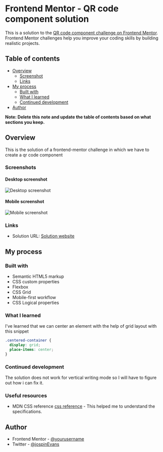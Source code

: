 # Frontend Mentor - QR code component solution

This is a solution to the [QR code component challenge on Frontend Mentor](https://www.frontendmentor.io/challenges/qr-code-component-iux_sIO_H). Frontend Mentor challenges help you improve your coding skills by building realistic projects. 

## Table of contents

- [Overview](#overview)
  - [Screenshot](#screenshot)
  - [Links](#links)
- [My process](#my-process)
  - [Built with](#built-with)
  - [What I learned](#what-i-learned)
  - [Continued development](#continued-development)
- [Author](#author)

**Note: Delete this note and update the table of contents based on what sections you keep.**

## Overview
This is the solution of a frontend-mentor challenge in which we have to create a qr code component

### Screenshots

#### Desktop screenshot 
![Desktop screenshot](./Screenshot-desktop.png.jpg)
#### Mobile screenshot 
![Mobile screenshot](./Screenshot-mobile.png.jpg)

### Links

- Solution URL: [Solution website](https://jay-ike/github.io/qrcode-challenge)

## My process

### Built with

- Semantic HTML5 markup
- CSS custom properties
- Flexbox
- CSS Grid
- Mobile-first workflow
- CSS Logical properties

### What I learned

I've learned that we can center an element with the help of grid layout
with this snippet


```css
.centered-container {
  display: grid;
  place-items: center;
}
```

### Continued development

The solution does not work for vertical writing mode so I will have to figure out how i can fix it.

### Useful resources

- MDN CSS reference [css reference](https://www.example.com) - This helped me to understand the specifications.

## Author

- Frontend Mentor - [@yourusername](https://www.frontendmentor.io/profile/yourusername)
- Twitter - [@jospinEvans](https://www.twitter.com/jospinEvans)